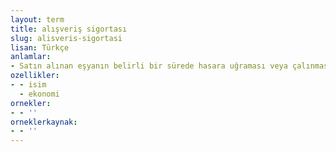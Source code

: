 ```yaml
---
layout: term
title: alışveriş sigortası
slug: alisveris-sigortasi
lisan: Türkçe
anlamlar:
- Satın alınan eşyanın belirli bir sürede hasara uğraması veya çalınması durumunda poliçe maddelerine göre sağlanan güvence
ozellikler:
- - isim
  - ekonomi
ornekler:
- - ''
orneklerkaynak:
- - ''
---
```

